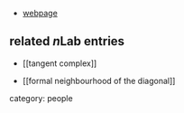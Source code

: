 

* [webpage](http://guests.mpim-bonn.mpg.de/hennion/)

## related $n$Lab entries

* [[tangent complex]]

* [[formal neighbourhood of the diagonal]]

category: people